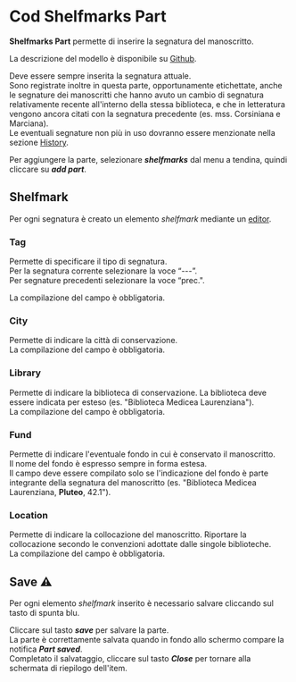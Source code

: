 # Cod Shelfmarks Part

**Shelfmarks Part** permette di inserire la segnatura del manoscritto.

La descrizione del modello è disponibile su [Github](https://github.com/vedph/cadmus-codicology#codshelfmarkspart).

Deve essere sempre inserita la segnatura attuale.  
Sono registrate inoltre in questa parte, opportunamente etichettate, anche le segnature dei manoscritti che hanno avuto un cambio di segnatura relativamente recente all'interno della stessa biblioteca, e che in letteratura vengono ancora citati con la segnatura precedente (es. mss. Corsiniana e Marciana).  
Le eventuali segnature non più in uso dovranno essere menzionate nella sezione [History](History_Part.md).  

Per aggiungere la parte, selezionare **_shelfmarks_** dal menu a tendina, quindi cliccare su **_add part_**.

## Shelfmark
Per ogni segnatura è creato un elemento _shelfmark_ mediante un [editor](Editor_Brick.md).

### Tag
Permette di specificare il tipo di segnatura.  
Per la segnatura corrente selezionare la voce “---”.  
Per segnature precedenti selezionare la voce “prec.".  

La compilazione del campo è obbligatoria.

### City
Permette di indicare la città di conservazione.  
La compilazione del campo è obbligatoria.

### Library
Permette di indicare la biblioteca di conservazione. La biblioteca deve essere indicata per esteso (es. "Biblioteca Medicea Laurenziana").  
La compilazione del campo è obbligatoria.

### Fund
Permette di indicare l'eventuale fondo in cui è conservato il manoscritto.  
Il nome del fondo è espresso sempre in forma estesa.  
Il campo deve essere compilato solo se l'indicazione del fondo è parte integrante della segnatura del manoscritto (es. "Biblioteca Medicea Laurenziana, **Pluteo**, 42.1"). 

### Location 
Permette di indicare la collocazione del manoscritto. Riportare la collocazione secondo le convenzioni adottate dalle singole biblioteche.  
La compilazione del campo è obbligatoria.


## Save ⚠️ 

Per ogni elemento _shelfmark_ inserito è necessario salvare cliccando sul tasto di spunta blu.

Cliccare sul tasto **_save_** per salvare la parte.  
La parte è correttamente salvata quando in fondo allo schermo compare la notifica **_Part saved_**.  
Completato il salvataggio, cliccare sul tasto **_Close_** per tornare alla schermata di riepilogo dell'item.
